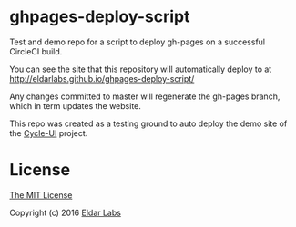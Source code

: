 # ghpages-deploy-script
Test and demo repo for a script to deploy gh-pages on a successful CircleCI build.

You can see the site that this repository will automatically deploy to at
http://eldarlabs.github.io/ghpages-deploy-script/

Any changes committed to master will regenerate the gh-pages branch, which in term updates the website.

This repo was created as a testing ground to auto deploy the demo site of the [Cycle-UI](https://github.com/eldarlabs/cycle-ui") project.

License
=======

[The MIT License](https://raw.githubusercontent.com/eldarlabs/ghpages-deploy-script/master/LICENSE)

Copyright (c) 2016 [Eldar Labs](https://eldarlabs.com)
